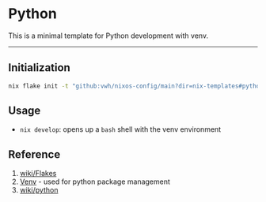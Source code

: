 # Python

This is a minimal template for Python development with venv.

---

## Initialization

```bash
nix flake init -t "github:vwh/nixos-config/main?dir=nix-templates#python-venv"
```

## Usage

- `nix develop`: opens up a `bash` shell with the venv environment

## Reference

1. [wiki/Flakes](https://nixos.wiki/wiki/Flakes)
2. [Venv](https://docs.python.org/3/library/venv.html) - used for python package management
3. [wiki/python](https://github.com/NixOS/nixpkgs/blob/master/doc/languages-frameworks/python.section.md)
